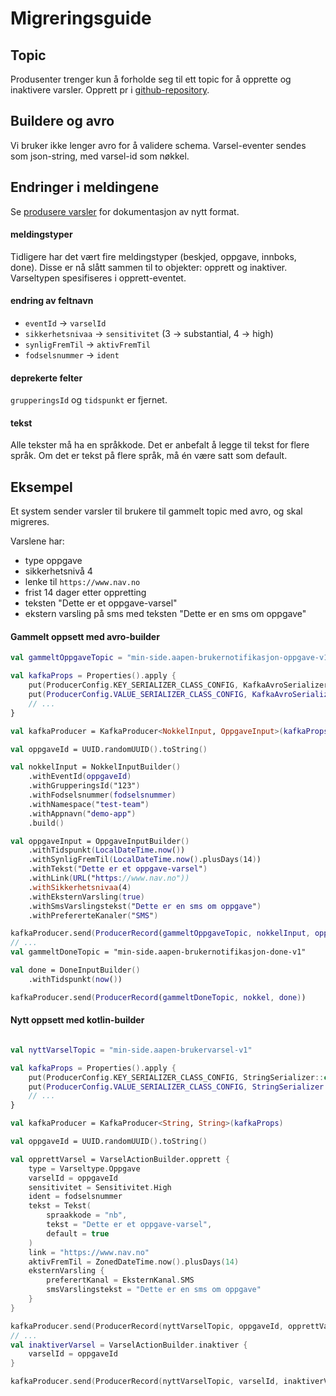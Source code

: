 # Migreringsguide 

## Topic
Produsenter trenger kun å forholde seg til ett topic for å opprette og inaktivere varsler. Opprett pr i [github-repository](https://github.com/navikt/min-side-brukervarsel-topic-iac). 

## Buildere og avro

Vi bruker ikke lenger avro for å validere schema. Varsel-eventer sendes som json-string, med varsel-id som nøkkel. 

## Endringer i meldingene
Se [produsere varsler](https://navikt.github.io/tms-dokumentasjon/varsler/produsere/) for dokumentasjon av nytt format.

#### meldingstyper
Tidligere har det vært fire meldingstyper (beskjed, oppgave, innboks, done). Disse er nå slått sammen til to objekter: opprett og inaktiver. Varseltypen spesifiseres i opprett-eventet.

#### endring av feltnavn
- `eventId` -> `varselId`
- `sikkerhetsnivaa` -> `sensitivitet` (3 -> substantial, 4 -> high)
- `synligFremTil` -> `aktivFremTil`
- `fodselsnummer` -> `ident`

#### deprekerte felter

`grupperingsId` og `tidspunkt` er fjernet.

#### tekst
Alle tekster må ha en språkkode. Det er anbefalt å legge til tekst for flere språk.
Om det er tekst på flere språk, må én være satt som default.


## Eksempel

Et system sender varsler til brukere til gammelt topic med avro, og skal migreres.

Varslene har:
- type oppgave
- sikkerhetsnivå 4
- lenke til `https://www.nav.no`
- frist 14 dager etter oppretting
- teksten "Dette er et oppgave-varsel"
- ekstern varsling på sms med teksten "Dette er en sms om oppgave"

#### Gammelt oppsett med avro-builder

```kotlin
val gammeltOppgaveTopic = "min-side.aapen-brukernotifikasjon-oppgave-v1"

val kafkaProps = Properties().apply {
    put(ProducerConfig.KEY_SERIALIZER_CLASS_CONFIG, KafkaAvroSerializer::class.java)
    put(ProducerConfig.VALUE_SERIALIZER_CLASS_CONFIG, KafkaAvroSerializer::class.java)
    // ...
}

val kafkaProducer = KafkaProducer<NokkelInput, OppgaveInput>(kafkaProps)

val oppgaveId = UUID.randomUUID().toString()

val nokkelInput = NokkelInputBuilder()
    .withEventId(oppgaveId)
    .withGrupperingsId("123")
    .withFodselsnummer(fodselsnummer)
    .withNamespace("test-team")
    .withAppnavn("demo-app")
    .build()

val oppgaveInput = OppgaveInputBuilder()
    .withTidspunkt(LocalDateTime.now())
    .withSynligFremTil(LocalDateTime.now().plusDays(14))
    .withTekst("Dette er et oppgave-varsel")
    .withLink(URL("https://www.nav.no"))
    .withSikkerhetsnivaa(4)
    .withEksternVarsling(true)
    .withSmsVarslingstekst("Dette er en sms om oppgave")
    .withPrefererteKanaler("SMS")

kafkaProducer.send(ProducerRecord(gammeltOppgaveTopic, nokkelInput, oppgaveInput))
// ...
val gammeltDoneTopic = "min-side.aapen-brukernotifikasjon-done-v1"

val done = DoneInputBuilder()
    .withTidspunkt(now())

kafkaProducer.send(ProducerRecord(gammeltDoneTopic, nokkel, done))
```

#### Nytt oppsett med kotlin-builder

```kotlin

val nyttVarselTopic = "min-side.aapen-brukervarsel-v1"

val kafkaProps = Properties().apply {
    put(ProducerConfig.KEY_SERIALIZER_CLASS_CONFIG, StringSerializer::class.java)
    put(ProducerConfig.VALUE_SERIALIZER_CLASS_CONFIG, StringSerializer::class.java)
    // ...
}

val kafkaProducer = KafkaProducer<String, String>(kafkaProps)

val oppgaveId = UUID.randomUUID().toString()

val opprettVarsel = VarselActionBuilder.opprett {
    type = Varseltype.Oppgave
    varselId = oppgaveId
    sensitivitet = Sensitivitet.High
    ident = fodselsnummer
    tekst = Tekst(
        spraakkode = "nb",
        tekst = "Dette er et oppgave-varsel",
        default = true
    )
    link = "https://www.nav.no"
    aktivFremTil = ZonedDateTime.now().plusDays(14)
    eksternVarsling {
        preferertKanal = EksternKanal.SMS
        smsVarslingstekst = "Dette er en sms om oppgave"
    }
}

kafkaProducer.send(ProducerRecord(nyttVarselTopic, oppgaveId, opprettVarsel))
// ...
val inaktiverVarsel = VarselActionBuilder.inaktiver {
    varselId = oppgaveId
}

kafkaProducer.send(ProducerRecord(nyttVarselTopic, varselId, inaktiverVarsel))
```
